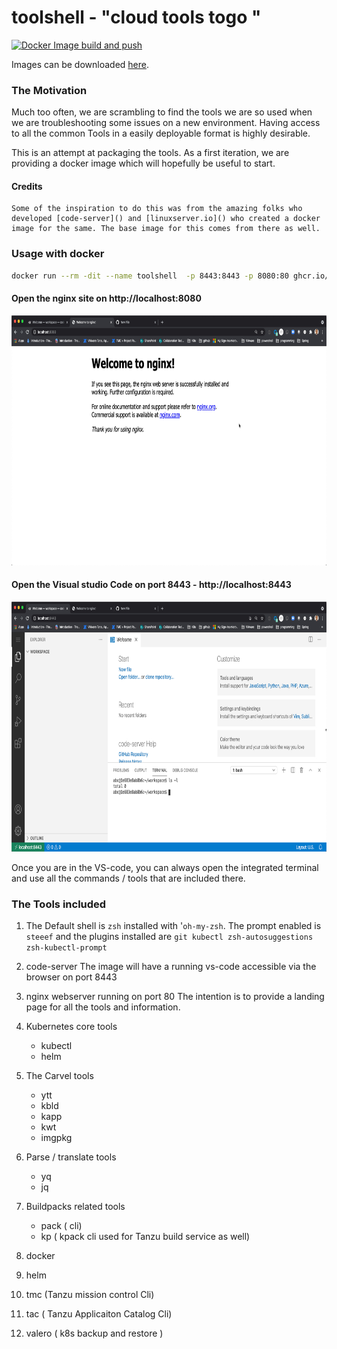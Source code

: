
# toolshell -  "cloud tools togo "
[![Docker Image build and push](https://github.com/clue2solve/toolshell/actions/workflows/build-and-push.yml/badge.svg)](https://github.com/clue2solve/toolshell/actions/workflows/build-and-push.yml)

Images can be downloaded [here](https://github.com/orgs/clue2solve/packages/container/package/toolshell).

### The Motivation
Much too often,  we are scrambling to find the tools we are so used when we are troubleshooting some issues on a new environment. Having access to all the common Tools in a easily deployable format is highly desirable. 

This is an attempt at packaging the tools. As a first iteration,  we are providing a docker image which will hopefully be useful to start.

#### Credits
    Some of the inspiration to do this was from the amazing folks who developed [code-server]() and [linuxserver.io]() who created a docker image for the same. The base image for this comes from there as well. 

### Usage with docker  
```bash
docker run --rm -dit --name toolshell  -p 8443:8443 -p 8080:80 ghcr.io/clue2solve/toolshell:latest
```

#### Open the nginx site on http://localhost:8080
<img src="images/nginx.jpg" width="600" height="400">

#### Open the Visual studio Code on port 8443 - http://localhost:8443
 
 

<img src="images/code-server.jpg" width="600" height="400">

Once you are in the VS-code,   you can always open the integrated terminal and use all the commands / tools that are included there. 

### The Tools included 
1. The Default shell is `zsh` installed with '`oh-my-zsh`. The prompt enabled is `steeef` and the plugins installed are `git kubectl zsh-autosuggestions zsh-kubectl-prompt`

1. code-server 
    The image will have a running vs-code accessible via the browser on port 8443

1. nginx webserver running on port 80 
   The intention is to provide a landing page for all the tools and information. 

1. Kubernetes core tools 
    - kubectl
    - helm

1. The Carvel tools
    - ytt
    - kbld
    - kapp
    - kwt
    - imgpkg

1. Parse / translate tools 
    - yq
    - jq

1. Buildpacks related tools 
    - pack ( cli)
    - kp ( kpack cli used for Tanzu build service as well) 

1. docker 

1. helm

1. tmc (Tanzu mission control Cli)

1. tac ( Tanzu Applicaiton Catalog Cli) 

1. valero ( k8s backup and restore )



